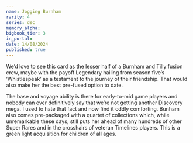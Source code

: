 ```yaml
---
name: Jogging Burnham
rarity: 4
series: dsc
memory_alpha:
bigbook_tier: 3
in_portal:
date: 14/08/2024
published: true
---
```


We’d love to see this card as the lesser half of a Burnham and Tilly fusion crew, maybe with the payoff Legendary hailing from season five’s ‘Whistlespeak’ as a testament to the journey of their friendship. That would also make her the best pre-fused option to date.

The base and voyage ability is there for early-to-mid game players and nobody can ever definitively say that we’re not getting another Discovery mega. I used to hate that fact and now find it oddly comforting. Bunham also comes pre-packaged with a quartet of collections which, while unremarkable these days, still puts her ahead of many hundreds of other Super Rares and in the crosshairs of veteran Timelines players. This is a green light acquisition for children of all ages.
